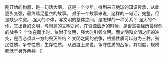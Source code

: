 刚开始的构思，是一句话大纲。
这是一个少年，得到来自地球的知识传承，从此逐步变强，最终踏足星空的故事。
对于一个故事来说，这样的一句话，完整，但是缺少冲突。
强大的个体，与文明的整体之间，是怎样的一种关系？
强大的个体，其出身的文明，与同源的文明之间，在资源匮乏的时候，是否需要经历最惨烈的战争？
个体在弱小时，依附于文明，强大时引领文明。而文明和文明之间的冲突，是否必须以一方的毁灭终结？
文明之间的战争，根据性质可以分为三种，殖民性质，争夺性质，生存性质。
从烈度上来说，争夺性质的战争，其烈度，规模都低于另外两种-【